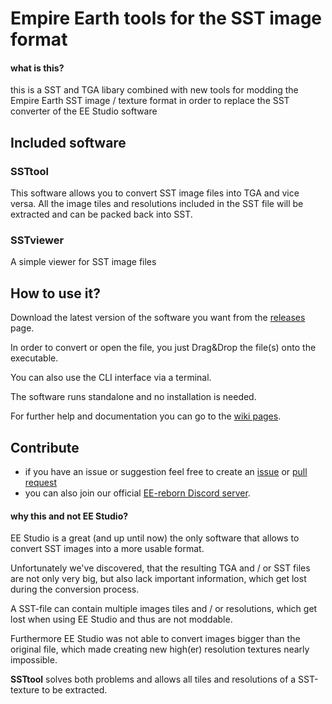 # Empire Earth tools for the SST image format

#### what is this?
this is a SST and TGA libary combined with new tools for modding the Empire Earth SST image / texture format in order to replace the SST converter of the EE Studio software

## Included software
### SSTtool
This software allows you to convert SST image files into TGA and vice versa.
All the image tiles and resolutions included in the SST file will be extracted and can be packed back into SST.

### SSTviewer
A simple viewer for SST image files

## How to use it?

Download the latest version of the software you want from the [releases](https://github.com/EE-modders/SST-tool/releases) page.

In order to convert or open the file, you just Drag&Drop the file(s) onto the executable.

You can also use the CLI interface via a terminal.

The software runs standalone and no installation is needed. 


For further help and documentation you can go to the [wiki pages](https://github.com/EE-modders/SST-tool/wiki).

## Contribute
- if you have an issue or suggestion feel free to create an [issue](https://github.com/EE-modders/SST-tool/issues) or [pull request](https://github.com/EE-modders/SST-tool/pulls) 
- you can also join our official [EE-reborn Discord server](https://discord.gg/BjUXbFB).


#### why this and not EE Studio?

EE Studio is a great (and up until now) the only software that allows to convert SST images into a more usable format.

Unfortunately we've discovered, that the resulting TGA and / or SST files are not only very big, but also lack important information, which get lost during the conversion process.

A SST-file can contain multiple images tiles and / or resolutions, which get lost when using EE Studio and thus are not moddable.

Furthermore EE Studio was not able to convert images bigger than the original file, which made creating new high(er) resolution textures nearly impossible.

**SSTtool** solves both problems and allows all tiles and resolutions of a SST-texture to be extracted.
